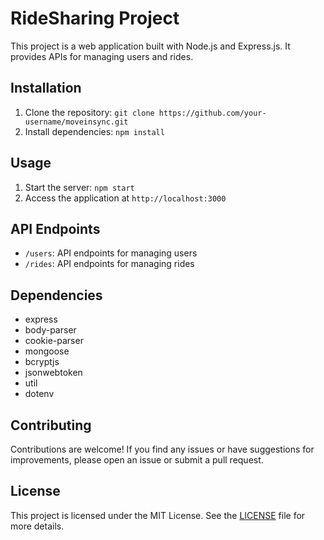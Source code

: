 

# RideSharing Project

This project is a web application built with Node.js and Express.js. It provides APIs for managing users and rides.

## Installation

1. Clone the repository: `git clone https://github.com/your-username/moveinsync.git`
2. Install dependencies: `npm install`

## Usage

1. Start the server: `npm start`
2. Access the application at `http://localhost:3000`

## API Endpoints

- `/users`: API endpoints for managing users
- `/rides`: API endpoints for managing rides

## Dependencies

- express
- body-parser
- cookie-parser
- mongoose
- bcryptjs
- jsonwebtoken
- util
- dotenv

## Contributing

Contributions are welcome! If you find any issues or have suggestions for improvements, please open an issue or submit a pull request.

## License

This project is licensed under the MIT License. See the [LICENSE](LICENSE) file for more details.
